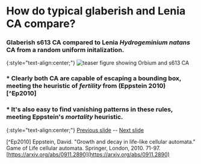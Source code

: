 # How do typical glaberish and Lenia CA compare?

### Glaberish s613 CA compared to Lenia _Hydrogeminium natans_ CA from a random uniform initalization.

{:style="text-align:center;"}
![teaser figure showing Orbium and s613 CA](https://raw.githubusercontent.com/riveSunder/yuca_docs/master/assets/glaberish/random_init_s613_gem.gif)

### * Clearly both CA are capable of escaping a bounding box, meeting the heuristic of _fertility_ from (Eppstein 2010) [^Ep2010]

### * It's also easy to find vanishing patterns in these rules, meeting Eppstein's _mortality_ heuristic. 

{:style="text-align:center;"}
[Previous slide](https://rivesunder.github.io/yuca/g_slide_008) -- [Next slide](https://rivesunder.github.io/yuca/g_slide_010a)

[^Ep2010] Eppstein, David. "Growth and decay in life-like cellular automata." Game of Life cellular automata. Springer, London, 2010. 71-97. [https://arxiv.org/abs/0911.2890](https://arxiv.org/abs/0911.2890)
